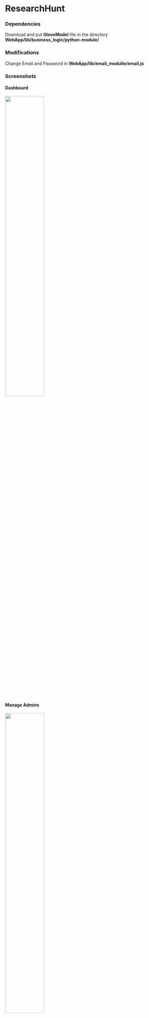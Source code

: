 # ResearchHunt

### Dependencies
Download and put **GloveModel** file in the directory **WebApp/lib/business_logic/python-module/**


### Modifications
Change Email and Password in **WebApp/lib/email_modulle/email.js**

### Screenshots

#### Dashboard
<img src="https://raw.githubusercontent.com/akashraj97/ResearchHunt/master/Dashboard.png" height="50%" width="50%">

#### Manage Admins
<img src="https://raw.githubusercontent.com/akashraj97/ResearchHunt/master/Admins.png" height="50%" width="50%">

#### Manage Keywords
<img src="https://raw.githubusercontent.com/akashraj97/ResearchHunt/master/Keywords.png" height="50%" width="50%">

#### Send Updates 
<img src="https://raw.githubusercontent.com/akashraj97/ResearchHunt/master/SendUpdates.png" height="50%" width="50%">

#### Manage Students
<img src="https://raw.githubusercontent.com/akashraj97/ResearchHunt/master/Students.png" height="50%" width="50%">
